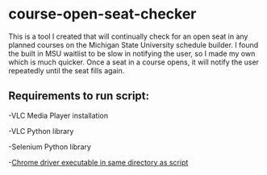 # course-open-seat-checker
This is a tool I created that will continually check for an open seat in any planned courses on the Michigan State University schedule builder. I found the built in MSU waitlist to be slow in notifying the user, so I made my own which is much quicker. Once a seat in a course opens, it will notify the user repeatedly until the seat fills again.

## Requirements to run script:
-VLC Media Player installation

-VLC Python library

-Selenium Python library

-[Chrome driver executable in same directory as script](https://chromedriver.chromium.org/)

